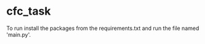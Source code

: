 # cfc_task

To run install the packages from the requirements.txt and run the file named 'main.py'.
